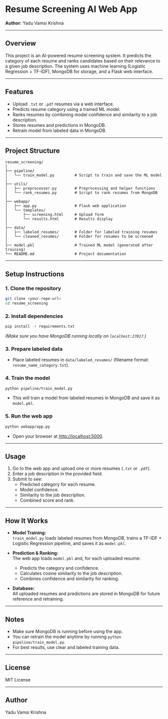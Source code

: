 # Resume Screening AI Web App

**Author:** Yadu Vamsi Krishna

---

## Overview

This project is an AI-powered resume screening system. It predicts the category of each resume and ranks candidates based on their relevance to a given job description. The system uses machine learning (Logistic Regression + TF-IDF), MongoDB for storage, and a Flask web interface.

---

## Features

- Upload `.txt` or `.pdf` resumes via a web interface.
- Predicts resume category using a trained ML model.
- Ranks resumes by combining model confidence and similarity to a job description.
- Stores resumes and predictions in MongoDB.
- Retrain model from labeled data in MongoDB.

---

## Project Structure

```
resume_screening/
│
├── pipeline/
│   └── train_model.py         # Script to train and save the ML model
│
├── utils/
│   ├── preprocesser.py        # Preprocessing and helper functions
│   └── rank_resumes.py        # Script to rank resumes from MongoDB
│
├── webapp/
│   ├── app.py                 # Flask web application
│   └── templates/
│       ├── screening.html     # Upload form
│       └── results.html       # Results display
│
├── data/
│   ├── labeled_resumes/       # Folder for labeled training resumes
│   └── cleaned_resumes/       # Folder for resumes to be screened
│
├── model.pkl                  # Trained ML model (generated after training)
└── README.md                  # Project documentation
```

---

## Setup Instructions

### 1. Clone the repository
```sh
git clone <your-repo-url>
cd resume_screening
```

### 2. Install dependencies
```sh
pip install -r requirements.txt
```
*(Make sure you have MongoDB running locally on `localhost:27017`.)*

### 3. Prepare labeled data
- Place labeled resumes in `data/labeled_resumes/` (filename format: `resume_name_category.txt`).

### 4. Train the model
```sh
python pipeline/train_model.py
```
- This will train a model from labeled resumes in MongoDB and save it as `model.pkl`.

### 5. Run the web app
```sh
python webapp/app.py
```
- Open your browser at [http://localhost:5000](http://localhost:5000).

---

## Usage

1. Go to the web app and upload one or more resumes (`.txt` or `.pdf`).
2. Enter a job description in the provided field.
3. Submit to see:
    - Predicted category for each resume.
    - Model confidence.
    - Similarity to the job description.
    - Combined score and rank.

---

## How It Works

- **Model Training:**  
  `train_model.py` loads labeled resumes from MongoDB, trains a TF-IDF + Logistic Regression pipeline, and saves it as `model.pkl`.

- **Prediction & Ranking:**  
  The web app loads `model.pkl` and, for each uploaded resume:
    - Predicts the category and confidence.
    - Calculates cosine similarity to the job description.
    - Combines confidence and similarity for ranking.

- **Database:**  
  All uploaded resumes and predictions are stored in MongoDB for future reference and retraining.

---

## Notes

- Make sure MongoDB is running before using the app.
- You can retrain the model anytime by running `python pipeline/train_model.py`.
- For best results, use clear and labeled training data.

---

## License

MIT License

---

## Author

Yadu Vamsi Krishna
